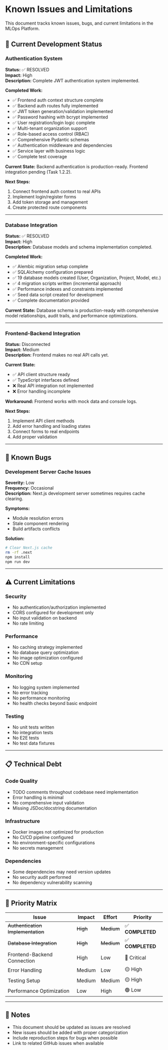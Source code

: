# Known Issues and Limitations

This document tracks known issues, bugs, and current limitations in the MLOps Platform.

## 🚧 Current Development Status

### Authentication System
**Status:** ✅ RESOLVED  
**Impact:** High  
**Description:** Complete JWT authentication system implemented.

**Completed Work:**
- ✅ Frontend auth context structure complete
- ✅ Backend auth routes fully implemented
- ✅ JWT token generation/validation implemented
- ✅ Password hashing with bcrypt implemented
- ✅ User registration/login logic complete
- ✅ Multi-tenant organization support
- ✅ Role-based access control (RBAC)
- ✅ Comprehensive Pydantic schemas
- ✅ Authentication middleware and dependencies
- ✅ Service layer with business logic
- ✅ Complete test coverage

**Current State:** Backend authentication is production-ready. Frontend integration pending (Task 1.2.2).

**Next Steps:**
1. Connect frontend auth context to real APIs
2. Implement login/register forms
3. Add token storage and management
4. Create protected route components

---

### Database Integration
**Status:** ✅ RESOLVED  
**Impact:** High  
**Description:** Database models and schema implementation completed.

**Completed Work:**
- ✅ Alembic migration setup complete
- ✅ SQLAlchemy configuration prepared
- ✅ 19 database models created (User, Organization, Project, Model, etc.)
- ✅ 4 migration scripts written (incremental approach)
- ✅ Performance indexes and constraints implemented
- ✅ Seed data script created for development
- ✅ Complete documentation provided

**Current State:** Database schema is production-ready with comprehensive model relationships, audit trails, and performance optimizations.

---

### Frontend-Backend Integration
**Status:** Disconnected  
**Impact:** Medium  
**Description:** Frontend makes no real API calls yet.

**Current State:**
- ✅ API client structure ready
- ✅ TypeScript interfaces defined
- ❌ Real API integration not implemented
- ❌ Error handling incomplete

**Workaround:** Frontend works with mock data and console logs.

**Next Steps:**
1. Implement API client methods
2. Add error handling and loading states
3. Connect forms to real endpoints
4. Add proper validation

---

## 🐛 Known Bugs

### Development Server Cache Issues
**Severity:** Low  
**Frequency:** Occasional  
**Description:** Next.js development server sometimes requires cache clearing.

**Symptoms:**
- Module resolution errors
- Stale component rendering
- Build artifacts conflicts

**Solution:**
```bash
# Clear Next.js cache
rm -rf .next
npm install
npm run dev
```

---

## ⚠️ Current Limitations

### Security
- No authentication/authorization implemented
- CORS configured for development only
- No input validation on backend
- No rate limiting

### Performance
- No caching strategy implemented
- No database query optimization
- No image optimization configured
- No CDN setup

### Monitoring
- No logging system implemented
- No error tracking
- No performance monitoring
- No health checks beyond basic endpoint

### Testing
- No unit tests written
- No integration tests
- No E2E tests
- No test data fixtures

---

## 📋 Technical Debt

### Code Quality
- TODO comments throughout codebase need implementation
- Error handling is minimal
- No comprehensive input validation
- Missing JSDoc/docstring documentation

### Infrastructure
- Docker images not optimized for production
- No CI/CD pipeline configured
- No environment-specific configurations
- No secrets management

### Dependencies
- Some dependencies may need version updates
- No security audit performed
- No dependency vulnerability scanning

---

## 🎯 Priority Matrix

| Issue | Impact | Effort | Priority |
|-------|--------|--------|----------|
| ~~Authentication Implementation~~ | ~~High~~ | ~~Medium~~ | ✅ **COMPLETED** |
| ~~Database Integration~~ | ~~High~~ | ~~Medium~~ | ✅ **COMPLETED** |
| Frontend-Backend Connection | High | Low | 🔴 Critical |
| Error Handling | Medium | Low | 🟡 High |
| Testing Setup | Medium | Medium | 🟡 High |
| Performance Optimization | Low | High | 🟢 Low |

---

## 📝 Notes

- This document should be updated as issues are resolved
- New issues should be added with proper categorization
- Include reproduction steps for bugs when possible
- Link to related GitHub issues when available